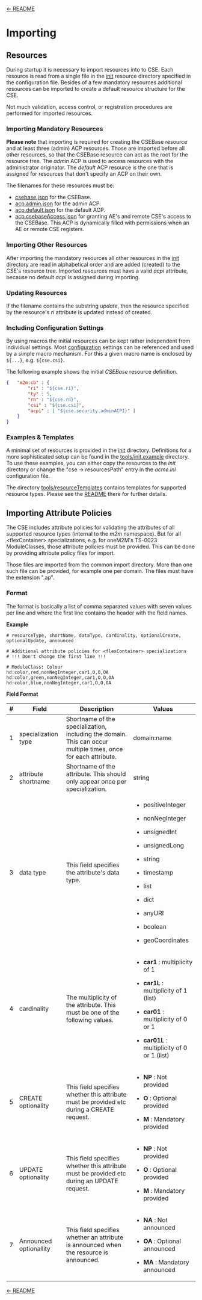 [← README](../README.md) 

# Importing

## Resources

During startup it is necessary to import resources into to CSE. Each resource is read from a single file in the [init](../init) resource directory specified in the configuration file. Besides of a few mandatory resources additional resources can be imported to create a default resource structure for the CSE.

Not much validation, access control, or registration procedures are performed for imported resources.

### Importing Mandatory Resources

**Please note** that importing is required for creating the CSEBase resource and at least three (admin) ACP resources. Those are imported before all other resources, so that the CSEBase resource can act as the root for the resource tree. The *admin* ACP is used to access resources with the administrator originator. The *default* ACP resource is the one that is assigned for resources that don't specify an ACP on their own.

The filenames for these resources must be:

- [csebase.json](../init/csebase.json) for the CSEBase.
- [acp.admin.json](../init/acp.admin.json) for the admin ACP.
- [acp.default.json](../init/acp.default.json) for the default ACP.
- [acp.csebaseAccess.json](../init/acp.csebaseAccess.json) for granting AE's and remote CSE's access to the CSEBase. This ACP is dynamically filled with permissions when an AE or remote CSE registers.

### Importing Other Resources

After importing the mandatory resources all other resources in the [init](../init) directory are read in alphabetical order and are added (created) to the CSE's resource tree. Imported resources must have a valid *acpi* attribute, because no default *acpi* is assigned during importing.

### Updating Resources

If the filename contains the substring *update*, then the resource specified by the resource's *ri* attribute is updated instead of created.

### Including Configuration Settings

By using macros the initial resources can be kept rather independent from individual settings. Most [configuration](Configuration.md) settings can be referenced and used by a simple macro mechanism. For this a given macro name is enclosed by  ```${...}```, e.g. ```${cse.csi}```.

The following example shows the initial *CSEBase* resource definition.

```json
{	"m2m:cb" : {
		"ri" : "${cse.ri}",
		"ty" : 5,
		"rn" : "${cse.rn}",
		"csi" : "${cse.csi}",
		"acpi" : [ "${cse.security.adminACPI}" ]
	}
}
```

### Examples & Templates

A minimal set of resources is provided in the [init](../init) directory. Definitions for a more sophisticated setup can be found in the [tools/init.example](../tools/init.example) directory. To use these examples, you can either copy the resources to the *init* directory or change the "cse -> resourcesPath" entry in the *acme.ini* configuration file.

The directory [tools/resourceTemplates](../tools/resourceTemplates) contains templates for supported resource types. Please see the [README](../tools/resourceTemplates/README.md) there for further details.

<a name="attributes"></a>
## Importing Attribute Policies

The CSE includes attribute policies for validating the attributes of all supported resource types (internal to the *m2m* namespace). But for all &lt;flexContainer> specializations, e.g. for oneM2M's TS-0023 ModuleClasses, those attribute policies must be provided. This can be done by providing attribute policy files for import. 

Those files are imported from the common import directory. More than one such file can be provided, for example one per domain. The files must have the extension ".ap". 

### Format

The format is basically a list of comma separated values with seven values per line and where the first line contains the header with the field names. 

**Example**

```csv
# resourceType, shortName, dataType, cardinality, optionalCreate, optionalUpdate, announced

# Additional attribute policies for <flexContainer> specializations
# !!! Don't change the first line !!!

# ModuleClass: Colour
hd:color,red,nonNegInteger,car1,O,O,OA
hd:color,green,nonNegInteger,car1,O,O,OA
hd:color,blue,nonNegInteger,car1,O,O,OA
```

**Field Format**

| # | Field | Description | Values |
|:-:|-------|-|-|
| 1 | specialization type | Shortname of the specialization, including the domain. This can occur multiple times, once for each attribute. | domain:name |
| 2 | attribute shortname | Shortname of the attribute. This should only appear once per specialization. | string |
| 3 | data type | This field specifies the attribute's data type. | 	<ul><li>positiveInteger</li></ul><ul><li>nonNegInteger</li></ul><ul><li>unsignedInt</li></ul><ul><li>unsignedLong</li></ul><ul><li>string</li></ul><ul><li>timestamp</li></ul><ul><li>list</li></ul><ul><li>dict</li></ul><ul><li>anyURI</li></ul><ul><li>boolean</li></ul><ul><li>geoCoordinates</li></ul> |
| 4 | cardinality | The multiplicity of the attribute. This must be one of the following values. | <ul><li>**car1** : multiplicity of 1</li></ul><ul><li>**car1L** : multiplicity of 1 (list)</li></ul><ul><li>**car01** : multiplicity of 0 or 1</li></ul><ul><li>**car01L** : multiplicity of 0 or 1 (list)</li></ul> |
| 5 | CREATE optionality | This field specifies whether this attribute must be provided etc during a CREATE request.  | <ul><li>**NP** : Not provided</li></ul><ul><li>**O** : Optional provided</li></ul><ul><li>**M** : Mandatory provided</li></ul> |
| 6 | UPDATE optionality | This field specifies whether this attribute must be provided etc during an UPDATE request. | <ul><li>**NP** : Not provided</li></ul><ul><li>**O** : Optional provided</li></ul><ul><li>**M** : Mandatory provided</li></ul> | 
| 7 | Announced optionallity | This field specifies whether an attribute is announced when the resource is announced. | <ul><li>**NA** : Not announced</li></ul><ul><li>**OA** : Optional announced</li></ul><ul><li>**MA** : Mandatory announced</li></ul> |


[← README](../README.md) 
